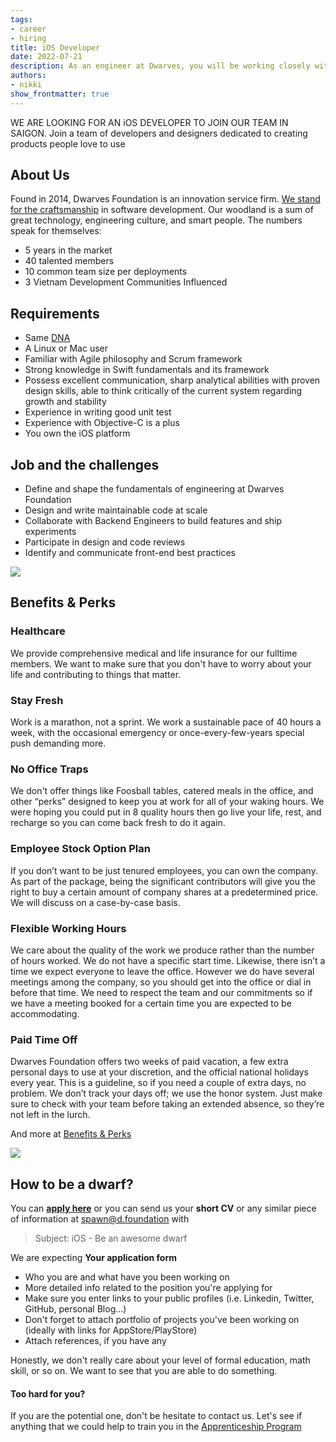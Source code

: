 ```yaml
---
tags: 
- career
- hiring
title: iOS Developer
date: 2022-07-21
description: As an engineer at Dwarves, you will be working closely with a team of talented, kind people and working directly with our clients. There is a lot of freedom to contribute to the quality of the project and improve, or prove yourself
authors: 
- nikki
show_frontmatter: true
---
```


WE ARE LOOKING FOR AN iOS DEVELOPER TO JOIN OUR TEAM IN SAIGON. Join a team of developers and designers dedicated to creating products people love to use

## About Us
Found in 2014, Dwarves Foundation is an innovation service firm. [We stand for the craftsmanship](../additional-info/what-we-stand-for.md) in software development. Our woodland is a sum of great technology, engineering culture, and smart people. The numbers speak for themselves:

* 5 years in the market
* 40 talented members
* 10 common team size per deployments
* 3 Vietnam Development Communities Influenced

## Requirements
* Same [DNA](../additional-info/what-we-value.md)
* A Linux or Mac user
* Familiar with Agile philosophy and Scrum framework
* Strong knowledge in Swift fundamentals and its framework
* Possess excellent communication, sharp analytical abilities with proven design skills, able to think critically of the current system regarding growth and stability
* Experience in writing good unit test
* Experience with Objective-C is a plus
* You own the iOS platform

## Job and the challenges
* Define and shape the fundamentals of engineering at Dwarves Foundation
* Design and write maintainable code at scale
* Collaborate with Backend Engineers to build features and ship experiments
* Participate in design and code reviews
* Identify and communicate front-end best practices

![](/images/process.png)

## Benefits & Perks
### Healthcare
We provide comprehensive medical and life insurance for our fulltime members. We want to make sure that you don't have to worry about your life and contributing to things that matter.

### Stay Fresh
Work is a marathon, not a sprint. We work a sustainable pace of 40 hours a week, with the occasional emergency or once-every-few-years special push demanding more.

### No Office Traps
We don't offer things like Foosball tables, catered meals in the office, and other “perks” designed to keep you at work for all of your waking hours. We were hoping you could put in 8 quality hours then go live your life, rest, and recharge so you can come back fresh to do it again.

### Employee Stock Option Plan
If you don’t want to be just tenured employees, you can own the company. As part of the package, being the significant contributors will give you the right to buy a certain amount of company shares at a predetermined price. We will discuss on a case-by-case basis.

### Flexible Working Hours
We care about the quality of the work we produce rather than the number of hours worked. We do not have a specific start time. Likewise, there isn’t a time we expect everyone to leave the office. However we do have several meetings among the company, so you should get into the office or dial in before that time. We need to respect the team and our commitments so if we have a meeting booked for a certain time you are expected to be accommodating. 

### Paid Time Off
Dwarves Foundation offers two weeks of paid vacation, a few extra personal days to use at your discretion, and the official national holidays every year. This is a guideline, so if you need a couple of extra days, no problem. We don’t track your days off; we use the honor system. Just make sure to check with your team before taking an extended absence, so they’re not left in the lurch.

And more at [Benefits & Perks](../additional-info/benefits-and-perks.md)

![](/images/team.png)

## How to be a dwarf?
You can [**apply here**](https://dwarves.careers/jobs/software-engineer-ios--dwarves-foundation--saigon/) or you can send us your **short CV** or any similar piece of information at [spawn@d.foundation](mailto:spawn@d.foundation) with 

 > 
 > Subject: iOS - Be an awesome dwarf

We are expecting **Your application form**

* Who you are and what have you been working on
* More detailed info related to the position you're applying for
* Make sure you enter links to your public profiles (i.e. Linkedin, Twitter, GitHub, personal Blog...)
* Don't forget to attach portfolio of projects you've been working on (ideally with links for AppStore/PlayStore)
* Attach references, if you have any

Honestly, we don't really care about your level of formal education, math skill, or so on. We want to see that you are able to do something.

#### Too hard for you?
If you are the potential one, don't be hesitate to contact us. Let's see if anything that we could help to train you in the [Apprenticeship Program](Apprentice.md)
